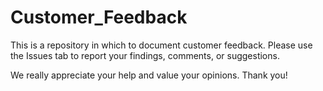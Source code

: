 # Customer_Feedback

This is a repository in which to document customer feedback. Please use the Issues tab to report your findings, comments, or suggestions.

We really appreciate your help and value your opinions. Thank you!

